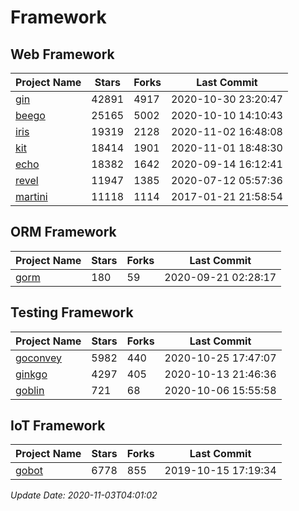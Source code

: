 # Framework

## Web Framework
| Project Name | Stars | Forks | Last Commit |
| ------------ | ----- | ----- | ----------- |
| [gin](https://github.com/gin-gonic/gin) | 42891 | 4917 | 2020-10-30 23:20:47 |
| [beego](https://github.com/astaxie/beego) | 25165 | 5002 | 2020-10-10 14:10:43 |
| [iris](https://github.com/kataras/iris) | 19319 | 2128 | 2020-11-02 16:48:08 |
| [kit](https://github.com/go-kit/kit) | 18414 | 1901 | 2020-11-01 18:48:30 |
| [echo](https://github.com/labstack/echo) | 18382 | 1642 | 2020-09-14 16:12:41 |
| [revel](https://github.com/revel/revel) | 11947 | 1385 | 2020-07-12 05:57:36 |
| [martini](https://github.com/go-martini/martini) | 11118 | 1114 | 2017-01-21 21:58:54 |

## ORM Framework
| Project Name | Stars | Forks | Last Commit |
| ------------ | ----- | ----- | ----------- |
| [gorm](https://github.com/jinzhu/gorm) | 180 | 59 | 2020-09-21 02:28:17 |

## Testing Framework
| Project Name | Stars | Forks | Last Commit |
| ------------ | ----- | ----- | ----------- |
| [goconvey](https://github.com/smartystreets/goconvey) | 5982 | 440 | 2020-10-25 17:47:07 |
| [ginkgo](https://github.com/onsi/ginkgo) | 4297 | 405 | 2020-10-13 21:46:36 |
| [goblin](https://github.com/franela/goblin) | 721 | 68 | 2020-10-06 15:55:58 |

## IoT Framework
| Project Name | Stars | Forks | Last Commit |
| ------------ | ----- | ----- | ----------- |
| [gobot](https://github.com/hybridgroup/gobot) | 6778 | 855 | 2019-10-15 17:19:34 |

*Update Date: 2020-11-03T04:01:02*